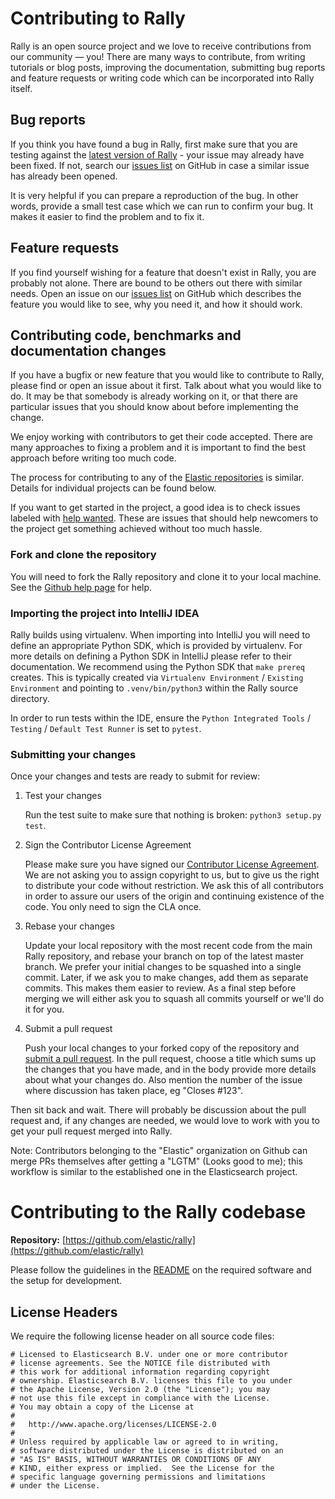 # Contributing to Rally

Rally is an open source project and we love to receive contributions from our community — you! There are many ways to contribute, from
writing tutorials or blog posts, improving the documentation, submitting bug reports and feature requests or writing code which can be 
incorporated into Rally itself.

## Bug reports

If you think you have found a bug in Rally, first make sure that you are testing against 
the [latest version of Rally](https://github.com/elastic/rally/releases) - your issue may already have been fixed. If not, search our 
[issues list](https://github.com/elastic/rally/issues) on GitHub in case a similar issue has already been opened.

It is very helpful if you can prepare a reproduction of the bug. In other words, provide a small test case which we can run to confirm 
your bug. It makes it easier to find the problem and to fix it.

## Feature requests

If you find yourself wishing for a feature that doesn't exist in Rally, you are probably not alone. There are bound to be others out there 
with similar needs. Open an issue on our [issues list](https://github.com/elastic/rally/issues) on GitHub which describes the feature you 
would like to see, why you need it, and how it should work.

## Contributing code, benchmarks and documentation changes

If you have a bugfix or new feature that you would like to contribute to Rally, please find or open an issue about it first. Talk about 
what you would like to do. It may be that somebody is already working on it, or that there are particular issues that you should know about
before implementing the change.

We enjoy working with contributors to get their code accepted. There are many approaches to fixing a problem and it is important to find 
the best approach before writing too much code.

The process for contributing to any of the [Elastic repositories](https://github.com/elastic/) is similar. Details for individual projects 
can be found below.

If you want to get started in the project, a good idea is to check issues labeled with [help wanted](https://github.com/elastic/rally/issues?q=is%3Aissue+is%3Aopen+label%3A%22help+wanted%22). These are issues that should help newcomers to the project get something achieved without too much hassle. 

### Fork and clone the repository

You will need to fork the Rally repository and clone it to your local machine. See 
the [Github help page](https://help.github.com/articles/fork-a-repo) for help.

### Importing the project into IntelliJ IDEA

Rally builds using virtualenv. When importing into IntelliJ you will need to define an appropriate Python SDK, which is provided by virtualenv.
For more details on defining a Python SDK in IntelliJ please refer to their documentation. We recommend using the Python SDK that `make prereq` creates.
This is typically created via `Virtualenv Environment` / `Existing Environment` and pointing to `.venv/bin/python3` within the Rally source directory.

In order to run tests within the IDE, ensure the `Python Integrated Tools` / `Testing` / `Default Test Runner` is set to `pytest`.

### Submitting your changes

Once your changes and tests are ready to submit for review:

1. Test your changes

    Run the test suite to make sure that nothing is broken: `python3 setup.py test`.

2. Sign the Contributor License Agreement

    Please make sure you have signed our [Contributor License Agreement](https://www.elastic.co/contributor-agreement/). We are not asking you to assign copyright to us, but to give us the right to distribute your code without restriction. We ask this of all contributors in order to assure our users of the origin and continuing existence of the code. You only need to sign the CLA once.

3. Rebase your changes

    Update your local repository with the most recent code from the main Rally repository, and rebase your branch on top of the latest master branch. We prefer your initial changes to be squashed into a single commit. Later, if we ask you to make changes, add them as separate commits.  This makes them easier to review.  As a final step before merging we will either ask you to squash all commits yourself or we'll do it for you.


4. Submit a pull request

    Push your local changes to your forked copy of the repository and [submit a pull request](https://help.github.com/articles/using-pull-requests). In the pull request, choose a title which sums up the changes that you have made, and in the body provide more details about what your changes do. Also mention the number of the issue where discussion has taken place, eg "Closes #123".

Then sit back and wait. There will probably be discussion about the pull request and, if any changes are needed, we would love to work with you to get your pull request merged into Rally.

Note: Contributors belonging to the "Elastic" organization on Github can merge PRs themselves after getting a "LGTM" (Looks good to me); this workflow is similar to the established one in the Elasticsearch project.

# Contributing to the Rally codebase

**Repository:** [https://github.com/elastic/rally](https://github.com/elastic/rally)

Please follow the guidelines in the [README](README.rst) on the required software and the setup for development.

## License Headers

We require the following license header on all source code files:

```
# Licensed to Elasticsearch B.V. under one or more contributor
# license agreements. See the NOTICE file distributed with
# this work for additional information regarding copyright
# ownership. Elasticsearch B.V. licenses this file to you under
# the Apache License, Version 2.0 (the "License"); you may
# not use this file except in compliance with the License.
# You may obtain a copy of the License at
#
#	http://www.apache.org/licenses/LICENSE-2.0
#
# Unless required by applicable law or agreed to in writing,
# software distributed under the License is distributed on an
# "AS IS" BASIS, WITHOUT WARRANTIES OR CONDITIONS OF ANY
# KIND, either express or implied.  See the License for the
# specific language governing permissions and limitations
# under the License.
``` 
